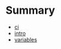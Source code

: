 # Summary

* [ci](README.md)
* [intro](BANK/PYTHON/README.md)
* [variables](BANK/PYTHON/BANK/2/README.md)

